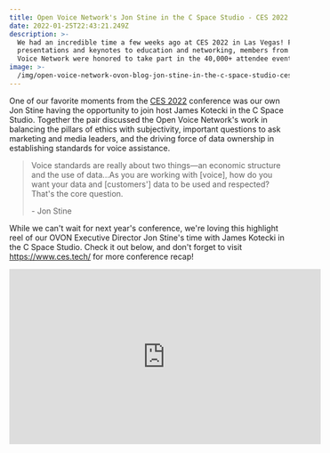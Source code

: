```yaml
---
title: Open Voice Network's Jon Stine in the C Space Studio - CES 2022 Highlights
date: 2022-01-25T22:43:21.249Z
description: >-
  We had an incredible time a few weeks ago at CES 2022 in Las Vegas! From the
  presentations and keynotes to education and networking, members from the Open
  Voice Network were honored to take part in the 40,000+ attendee event.
image: >-
  /img/open-voice-network-ovon-blog-jon-stine-in-the-c-space-studio-ces-2022-highlights.png
---
```

One of our favorite moments from the [CES 2022](https://www.ces.tech/) conference was our own Jon Stine having the opportunity to join host James Kotecki in the C Space Studio. Together the pair discussed the Open Voice Network's work in balancing the pillars of ethics with subjectivity, important questions to ask marketing and media leaders, and the driving force of data ownership in establishing standards for voice assistance.

> Voice standards are really about two things—an economic structure and the use of data...As you are working with \[voice], how do you want your data and \[customers'] data to be used and respected? That's the core question. 
>
> \- Jon Stine

While we can't wait for next year's conference, we're loving this highlight reel of our OVON Executive Director Jon Stine's time with James Kotecki in the C Space Studio. Check it out below, and don't forget to visit <https://www.ces.tech/> for more conference recap!

<iframe width="560" height="315" src="https://www.youtube.com/embed/osJkfWOwSqA" title="YouTube video player" frameborder="0" rel=0 allow="accelerometer; autoplay; clipboard-write; encrypted-media; gyroscope; picture-in-picture" allowfullscreen></iframe>
